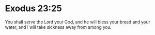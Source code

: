 # Exodus 23:25

You shall serve the Lord your God, and he will bless your bread and your water, and I will take sickness away from among you.
